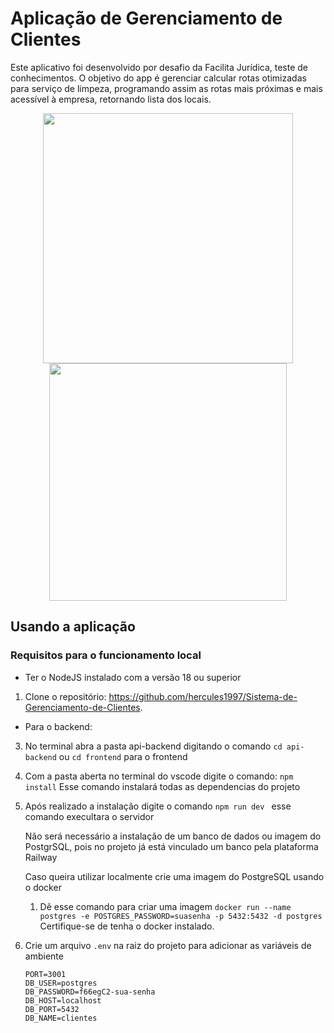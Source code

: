 # Aplicação de Gerenciamento de Clientes 

Este aplicativo foi desenvolvido por desafio da Facilita Jurídica, teste de conhecimentos. O objetivo do app é gerenciar calcular rotas otimizadas para serviço de limpeza, programando assim as rotas mais próximas e mais acessível à empresa, retornando lista dos locais.

<div align="center">
    <img src="https://github.com/hercules1997/Sistema-de-Gerenciamento-de-Clientes/assets/109186074/ba4bb1c6-f3e6-4ce3-a835-4455b675009f" width="400px"/>
    <img src="https://github.com/hercules1997/Sistema-de-Gerenciamento-de-Clientes/assets/109186074/4d53cbdf-db8e-453e-a420-5cc88455dc54" width="380px"/>
</div>






## Usando a aplicação

### Requisitos para o funcionamento local
- Ter o NodeJS instalado com a versão 18 ou superior




1. Clone o repositório: https://github.com/hercules1997/Sistema-de-Gerenciamento-de-Clientes.

- Para o backend:
3. No terminal abra a pasta api-backend digitando o comando
   ``` cd api-backend ``` ou    ``` cd frontend ``` para o frontend

4. Com a pasta aberta no terminal do vscode digite o comando:
   ``` npm install ```
   Esse comando instalará todas as dependencias do projeto

5. Após realizado a instalação digite o comando ``` npm run dev  ``` esse comando execultara o servidor

   Não será necessário a instalação de um banco de dados ou imagem do PostgrSQL, pois no projeto já está vinculado um banco pela plataforma Railway

   Caso queira utilizar localmente crie uma imagem do PostgreSQL usando o docker
   1. Dê esse comando para criar uma imagem
``` docker run --name postgres -e POSTGRES_PASSWORD=suasenha -p 5432:5432 -d postgres ```
Certifique-se de tenha o docker instalado.

  2. Crie um arquivo `.env` na raiz do projeto para adicionar as variáveis de ambiente
     ```
     PORT=3001
     DB_USER=postgres
     DB_PASSWORD=f66egC2-sua-senha
     DB_HOST=localhost
     DB_PORT=5432
     DB_NAME=clientes
 
     ``` 

     

   

   
